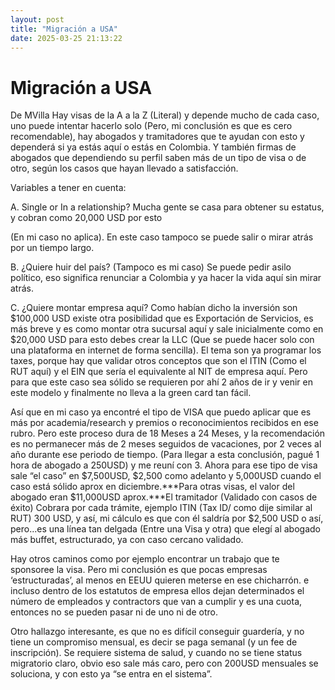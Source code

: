 ```yaml
---
layout: post
title: "Migración a USA"
date: 2025-03-25 21:13:22
---
```


# Migración a USA

De MVilla
Hay visas de la A a la Z (Literal) y depende mucho de cada caso, uno puede intentar hacerlo solo (Pero, mi conclusión es que es cero recomendable), hay abogados y tramitadores que te ayudan con esto y dependerá si ya estás aquí o estás en Colombia. Y también firmas de abogados que dependiendo su perfil saben más de un tipo de visa o de otro, según los casos que hayan llevado a satisfacción.

Variables a tener en cuenta:

A. Single or In a relationship? Mucha gente se casa para obtener su estatus, y cobran como 20,000 USD por esto

(En mi caso no aplica). En este caso tampoco se puede salir o mirar atrás por un tiempo largo.

B. ¿Quiere huir del país? (Tampoco es mi caso) Se puede pedir asilo político, eso significa renunciar a Colombia y ya hacer la vida aquí sin mirar atrás.

C. ¿Quiere montar empresa aquí? Como habían dicho la inversión son $100,000 USD existe otra posibilidad que es Exportación de Servicios, es más breve y es como montar otra sucursal aquí y sale inicialmente como en $20,000 USD para esto debes crear la LLC (Que se puede hacer solo con una plataforma en internet de forma sencilla). El tema son ya programar los taxes, porque hay que validar otros conceptos que son el ITIN (Como el RUT aquí) y el EIN que sería el equivalente al NIT de empresa aquí. Pero para que este caso sea sólido se requieren por ahí 2 años de ir y venir en este modelo y finalmente no lleva a la green card tan fácil.

Así que en mi caso ya encontré el tipo de VISA que puedo aplicar que es más por academia/research y premios o reconocimientos recibidos en ese rubro. Pero este proceso dura de 18 Meses a 24 Meses, y la recomendación es no permanecer más de 2 meses seguidos de vacaciones, por 2 veces al año durante ese periodo de tiempo. (Para llegar a esta conclusión, pagué 1 hora de abogado a 250USD) y me reuní con 3. Ahora para ese tipo de visa sale “el caso” en $7,500USD, $2,500 como adelanto y 5,000USD cuando el caso está sólido aprox en diciembre.***Para otras visas, el valor del abogado eran $11,000USD aprox.***El tramitador (Validado con casos de éxito) Cobrara por cada trámite, ejemplo ITIN (Tax ID/ como dije similar al RUT) 300 USD, y así, mi cálculo es que con él saldría por $2,500 USD o así, pero...es una línea tan delgada (Entre una Visa y otra) que elegí al abogado más buffet, estructurado, ya con caso cercano validado.

Hay otros caminos como por ejemplo encontrar un trabajo que te sponsoree la visa. Pero mi conclusión es que pocas empresas ‘estructuradas’, al menos en EEUU quieren meterse en ese chicharrón. e incluso dentro de los estatutos de empresa ellos dejan determinados el número de empleados y contractors que van a cumplir y es una cuota, entonces no se pueden pasar ni de uno ni de otro.

Otro hallazgo interesante, es que no es difícil conseguir guardería, y no tiene un compromiso mensual, es decir se paga semanal (y un fee de inscripción). Se requiere sistema de salud, y cuando no se tiene status migratorio claro, obvio eso sale más caro, pero con 200USD mensuales se soluciona, y con esto ya “se entra en el sistema”.